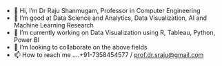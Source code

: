 - 👋 Hi, I’m Dr Raju Shanmugam, Professor in Computer Engineering
- 👀 I’m good at Data Science and Analytics, Data Visualization, AI and Machine Learning Research
- 🌱 I’m currently working on Data Visualization using R, Tableau, Python, Power BI
- 💞️ I’m looking to collaborate on the above fields
- 📫 How to reach me ....+91-7358454577 / prof.dr.sraju@gmail.com

<!---
prof-dr-sraju/prof-dr-sraju is a ✨ special ✨ repository because its `README.md` (this file) appears on your GitHub profile.
You can click the Preview link to take a look at your changes.
--->
